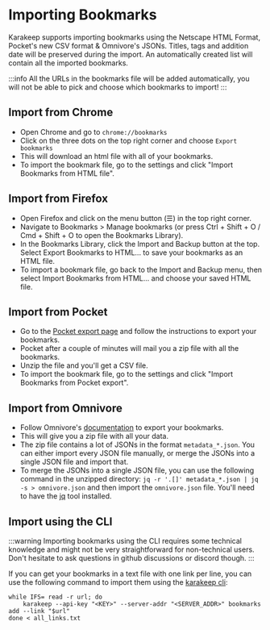 # Importing Bookmarks


Karakeep supports importing bookmarks using the Netscape HTML Format, Pocket's new CSV format & Omnivore's JSONs. Titles, tags and addition date will be preserved during the import. An automatically created list will contain all the imported bookmarks.

:::info
All the URLs in the bookmarks file will be added automatically, you will not be able to pick and choose which bookmarks to import!
:::

## Import from Chrome

- Open Chrome and go to `chrome://bookmarks`
- Click on the three dots on the top right corner and choose `Export bookmarks`
- This will download an html file with all of your bookmarks.
- To import the bookmark file, go to the settings and click "Import Bookmarks from HTML file".

## Import from Firefox
- Open Firefox and click on the menu button (☰) in the top right corner.
- Navigate to Bookmarks > Manage bookmarks (or press Ctrl + Shift + O / Cmd + Shift + O to open the Bookmarks Library).
- In the Bookmarks Library, click the Import and Backup button at the top. Select Export Bookmarks to HTML... to save your bookmarks as an HTML file.
- To import a bookmark file, go back to the Import and Backup menu, then select Import Bookmarks from HTML... and choose your saved HTML file.

## Import from Pocket

- Go to the [Pocket export page](https://getpocket.com/export) and follow the instructions to export your bookmarks.
- Pocket after a couple of minutes will mail you a zip file with all the bookmarks.
- Unzip the file and you'll get a CSV file.
- To import the bookmark file, go to the settings and click "Import Bookmarks from Pocket export".

## Import from Omnivore

- Follow Omnivore's [documentation](https://docs.omnivore.app/using/exporting.html) to export your bookmarks.
- This will give you a zip file with all your data.
- The zip file contains a lot of JSONs in the format `metadata_*.json`. You can either import every JSON file manually, or merge the JSONs into a single JSON file and import that.
- To  merge the JSONs into a single JSON file, you can use the following command in the unzipped directory: `jq -r '.[]' metadata_*.json | jq -s > omnivore.json` and then import the `omnivore.json` file. You'll need to have the [jq](https://github.com/jqlang/jq) tool installed.

## Import using the CLI

:::warning
Importing bookmarks using the CLI requires some technical knowledge and might not be very straightforward for non-technical users. Don't hesitate to ask questions in github discussions or discord though.
:::

If you can get your bookmarks in a text file with one link per line, you can use the following command to import them using the [karakeep cli](https://docs.karakeep.app/command-line):

```
while IFS= read -r url; do
    karakeep --api-key "<KEY>" --server-addr "<SERVER_ADDR>" bookmarks add --link "$url"
done < all_links.txt
```
